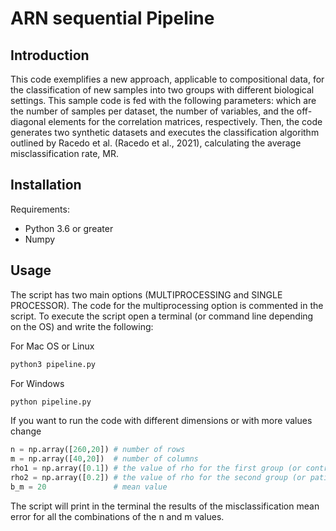 # ARN sequential Pipeline

## Introduction

This code exemplifies a new approach, applicable to compositional data, for the classification of new samples into two groups with different biological settings. This sample code is fed with the following parameters:  which are the number of samples per dataset, the number of variables, and the off-diagonal elements for the correlation matrices, respectively. Then, the code generates two synthetic datasets and executes the classification algorithm outlined by Racedo et al. (Racedo et al., 2021), calculating the average misclassification rate, MR.

## Installation
Requirements:

- Python 3.6 or greater
- Numpy

## Usage
The script has two main options (MULTIPROCESSING and SINGLE PROCESSOR). The code for the multiprocessing option is commented in the script. To execute the script open a terminal (or command line depending on the OS) and write the following:

For Mac OS or Linux
```bash
python3 pipeline.py
```
For Windows
```bash
python pipeline.py
```

If you want to run the code with different dimensions or with more values change
```python
n = np.array([260,20]) # number of rows
m = np.array([40,20])  # number of columns 
rho1 = np.array([0.1]) # the value of rho for the first group (or control)
rho2 = np.array([0.2]) # the value of rho for the second group (or patients)
b_m = 20    	       # mean value
```

The script will print in the terminal the results of the misclassification mean error for all the combinations of the n and m values.